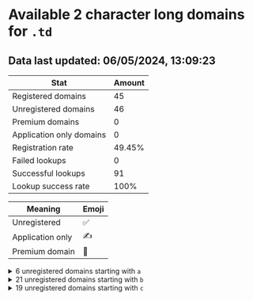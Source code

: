 # Available 2 character long domains for `.td`

## Data last updated: 06/05/2024, 13:09:23

|Stat|Amount|
|--|--|
|Registered domains|45|
|Unregistered domains|46|
|Premium domains|0|
|Application only domains|0|
|Registration rate|49.45%|
|Failed lookups|0|
|Successful lookups|91|
|Lookup success rate|100%|


|Meaning|Emoji|
|--|--|
|Unregistered|:white_check_mark:|
|Application only|:writing_hand:|
|Premium domain|:gem:|

<details>
<summary>6 unregistered domains starting with <bold><code>a</code></bold></summary>

|Type|Domain|
|--|--|
|:white_check_mark:|`ad.td`|
|:white_check_mark:|`af.td`|
|:white_check_mark:|`am.td`|
|:white_check_mark:|`an.td`|
|:white_check_mark:|`ap.td`|
|:white_check_mark:|`av.td`|
</details>
<details>
<summary>21 unregistered domains starting with <bold><code>b</code></bold></summary>

|Type|Domain|
|--|--|
|:white_check_mark:|`b0.td`|
|:white_check_mark:|`b1.td`|
|:white_check_mark:|`b2.td`|
|:white_check_mark:|`b3.td`|
|:white_check_mark:|`b4.td`|
|:white_check_mark:|`b5.td`|
|:white_check_mark:|`b6.td`|
|:white_check_mark:|`b7.td`|
|:white_check_mark:|`b8.td`|
|:white_check_mark:|`b9.td`|
|:white_check_mark:|`bb.td`|
|:white_check_mark:|`be.td`|
|:white_check_mark:|`bf.td`|
|:white_check_mark:|`bn.td`|
|:white_check_mark:|`bs.td`|
|:white_check_mark:|`bu.td`|
|:white_check_mark:|`bv.td`|
|:white_check_mark:|`bw.td`|
|:white_check_mark:|`bx.td`|
|:white_check_mark:|`by.td`|
|:white_check_mark:|`bz.td`|
</details>
<details>
<summary>19 unregistered domains starting with <bold><code>c</code></bold></summary>

|Type|Domain|
|--|--|
|:white_check_mark:|`ca.td`|
|:white_check_mark:|`cb.td`|
|:white_check_mark:|`cc.td`|
|:white_check_mark:|`cd.td`|
|:white_check_mark:|`ce.td`|
|:white_check_mark:|`cf.td`|
|:white_check_mark:|`cg.td`|
|:white_check_mark:|`ch.td`|
|:white_check_mark:|`ci.td`|
|:white_check_mark:|`cj.td`|
|:white_check_mark:|`ck.td`|
|:white_check_mark:|`cl.td`|
|:white_check_mark:|`cm.td`|
|:white_check_mark:|`cn.td`|
|:white_check_mark:|`co.td`|
|:white_check_mark:|`cp.td`|
|:white_check_mark:|`cq.td`|
|:white_check_mark:|`cr.td`|
|:white_check_mark:|`cs.td`|
</details>